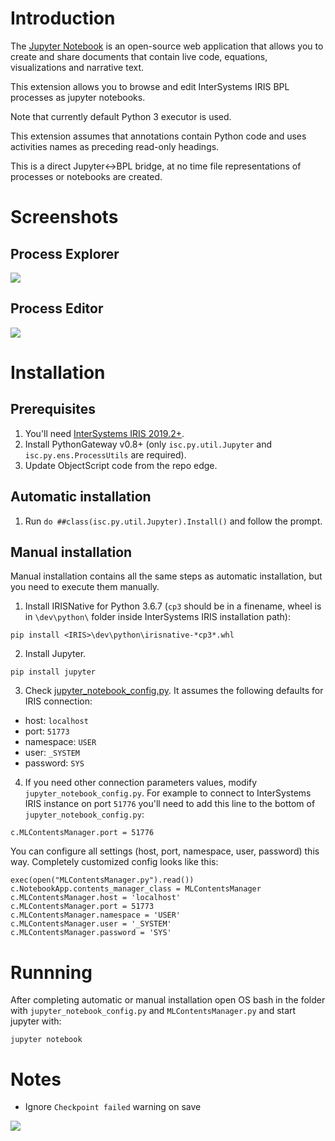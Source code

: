 
# Introduction

The [Jupyter Notebook](https://jupyter.org/) is an open-source web application that allows you to create and share documents that contain live code, equations, visualizations and narrative text.

This extension allows you to browse and edit InterSystems IRIS BPL processes as jupyter notebooks. 

Note that currently default Python 3 executor is used. 

This extension assumes that annotations contain Python code and uses activities names as preceding read-only headings.

This is a direct Jupyter<->BPL bridge, at no time file representations of processes or notebooks are created.

# Screenshots

## Process Explorer 
![](https://i.imgur.com/DAW30UZ.png)

## Process Editor

![](https://i.imgur.com/43qA3B1.png)

# Installation

## Prerequisites

1. You'll need [InterSystems IRIS 2019.2+](https://wrc.intersystems.com/wrc/).
2. Install PythonGateway v0.8+ (only `isc.py.util.Jupyter` and `isc.py.ens.ProcessUtils` are required).
3. Update ObjectScript code from the repo edge.

## Automatic installation

1. Run `do ##class(isc.py.util.Jupyter).Install()` and follow the prompt.

## Manual installation

Manual installation contains all the same steps as automatic installation, but you need to execute them manually.

1. Install IRISNative for Python 3.6.7 (`cp3` should be in a finename, wheel is in `\dev\python\` folder inside InterSystems IRIS installation path):
```
pip install <IRIS>\dev\python\irisnative-*cp3*.whl
```

2. Install Jupyter.
```
pip install jupyter
```
3. Check [jupyter_notebook_config.py](jupyter_notebook_config.py). It assumes the following defaults for IRIS connection:
- host: `localhost`
- port: `51773`
- namespace: `USER`
- user: `_SYSTEM`
- password: `SYS`

4. If you need other connection parameters values, modify `jupyter_notebook_config.py`. 
For example to connect to InterSystems IRIS instance on port `51776` you'll need to add this line to the bottom of `jupyter_notebook_config.py`:
```
c.MLContentsManager.port = 51776
```

You can configure all settings (host, port, namespace, user, password) this way. Completely customized config looks like this:
```
exec(open("MLContentsManager.py").read())
c.NotebookApp.contents_manager_class = MLContentsManager
c.MLContentsManager.host = 'localhost'
c.MLContentsManager.port = 51773
c.MLContentsManager.namespace = 'USER'
c.MLContentsManager.user = '_SYSTEM'
c.MLContentsManager.password = 'SYS'
```

# Runnning

After completing automatic or manual installation open OS bash in the folder with `jupyter_notebook_config.py` and `MLContentsManager.py` and start jupyter with:

```
jupyter notebook
```

# Notes

- Ignore `Checkpoint failed` warning on save

![](https://i.imgur.com/Vg0H4U8.png)

